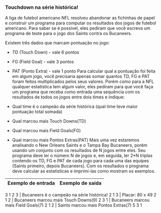 ### Touchdown na série histórica!
A liga de futebol americano NFL resolveu abandonar as fichinhas de papel e construir um programa para computar os resultados dos jogos de futebol americano. Para saber se é possível, eles pediram que você escreva um programa de teste para o jogo dos Saints contra os Bucaneers.

Existem três dados que marcam pontuação no jogo:

* TD (Touch Down) - vale 6 pontos
* FG (Field Goal) - vale 3 pontos
* PAT (Ponto Extra) - vale 1 ponto
Para calcular qual a pontuação foi feita em algum jogo, você precisaria apenas somar quantos TD, FG e PAT foram feitos multiplicados pelos seus valores. Porém como para a NFL qualquer estatística tem algum valor, eles pediram para que você faça um programa que receba como entrada uma sequência com os resultados de todos os jogos entre dois times e indique:

* Qual time é o campeão da série histórica (qual time teve maior pontuação total somada)
* Qual marcou mais Touch Downs(TD)
* Qual marcou mais Field Goals(FG)
* Qual marcou mais Pontos Extras(PAT)
Mais uma vez estaremos analisando o New Orleans Saints e o Tampa Bay Bucaneers, porém usando um conjunto com os resultados de N jogos entre eles. Seu programa deve ler o número N de jogos e, em seguida, ler 2*N triplas contendo os TD, FG e PAT de cada jogo para cada uma das equipes (Saints primeiro, depois Bucaneers). Com os resultados o programa deve calcular as estatísticas e imprimí-las como mostram os exemplos.

| Exemplo de entrada	| Exemplo de saída |
| --- | --- |
3
1 2 3 | Bucaneers é o campeão na série histórica!
2 1 3 | Placar: 80 x 49
2 1 2 | Bucaneers marcou mais Touch Downs(9)
2 3 1 | Bucaneers marcou mais Field Goals(7)
2 1 2 | Saints marcou mais Pontos Extras(7)
5 3 1
